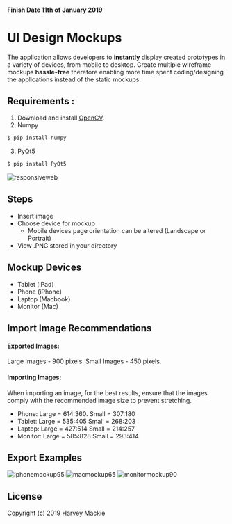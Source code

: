 #### Finish Date 11th of January 2019

# UI Design Mockups
The application allows developers to **instantly** display created prototypes in a variety of devices, from mobile to desktop. Create multiple wireframe mockups **hassle-free** therefore enabling more time spent coding/designing the applications instead of the static mockups.

## Requirements :
1. Download and install [OpenCV](https://github.com/opencv/opencv/releases/tag/2.4.13.6).
2. Numpy

```python
$ pip install numpy
```
3. PyQt5
```python
$ pip install PyQt5
```
![responsiveweb](https://user-images.githubusercontent.com/38426388/50747032-b7e97400-1229-11e9-8122-8fe2833d1f1e.png)

## Steps
- Insert image
- Choose device for mockup
  - Mobile devices page orientation can be altered 
      (Landscape or Portrait)
- View .PNG stored in your directory

## Mockup Devices
- Tablet (iPad) 
- Phone (iPhone)
- Laptop (Macbook)
- Monitor (Mac)

## Import Image Recommendations

#### Exported Images:
Large Images - 900 pixels. Small Images - 450 pixels.

#### Importing Images:
When importing an image, for the best results, ensure that the images comply with the recommended image size to prevent stretching.

- Phone: Large = 614:360.	Small = 307:180
- Tablet: Large = 	535:405	Small = 268:203
- Laptop: Large = 427:514	Small = 214:257
- Monitor: Large = 585:828	Small = 293:414


## Export Examples 
![iphonemockup95](https://user-images.githubusercontent.com/38426388/50903689-5d613b00-1416-11e9-9116-69a5138fd744.png)
![macmockup65](https://user-images.githubusercontent.com/38426388/50903690-5df9d180-1416-11e9-9b2c-1bacff9f9f32.png)
![monitormockup90](https://user-images.githubusercontent.com/38426388/50903691-5df9d180-1416-11e9-84f6-7256103b9bfa.png)


## License
Copyright (c) 2019 Harvey Mackie
